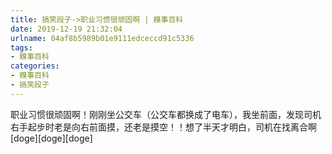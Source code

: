 ```yaml
---
title: 搞笑段子->职业习惯很顽固啊 | 糗事百科
date: 2019-12-19 21:32:04
urlname: 04af8b5989b01e9111edceccd91c5336
tags: 
- 糗事百科
categories:
- 糗事百科
- 搞笑段子
---
```

职业习惯很顽固啊！刚刚坐公交车（公交车都换成了电车），我坐前面，发现司机右手起步时老是向右前面摸，还老是摸空！！想了半天才明白，司机在找离合啊[doge][doge][doge]


